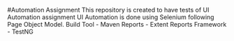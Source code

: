 #Automation Assignment
This repository is created to have tests of UI Automation assignment
UI Automation is done using Selenium following Page Object Model.
Build Tool - Maven
Reports - Extent Reports
Framework - TestNG
